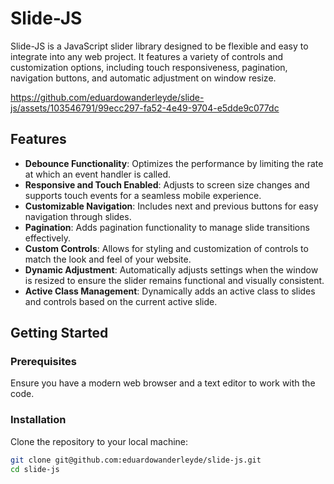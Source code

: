 # Slide-JS

Slide-JS is a JavaScript slider library designed to be flexible and easy to integrate into any web project. It features a variety of controls and customization options, including touch responsiveness, pagination, navigation buttons, and automatic adjustment on window resize.


https://github.com/eduardowanderleyde/slide-js/assets/103546791/99ecc297-fa52-4e49-9704-e5dde9c077dc


## Features

- **Debounce Functionality**: Optimizes the performance by limiting the rate at which an event handler is called.
- **Responsive and Touch Enabled**: Adjusts to screen size changes and supports touch events for a seamless mobile experience.
- **Customizable Navigation**: Includes next and previous buttons for easy navigation through slides.
- **Pagination**: Adds pagination functionality to manage slide transitions effectively.
-  **Custom Controls**: Allows for styling and customization of controls to match the look and feel of your website.
- **Dynamic Adjustment**: Automatically adjusts settings when the window is resized to ensure the slider remains functional and visually consistent.
- **Active Class Management**: Dynamically adds an active class to slides and controls based on the current active slide.

## Getting Started

### Prerequisites

Ensure you have a modern web browser and a text editor to work with the code.

### Installation

Clone the repository to your local machine:

```bash
git clone git@github.com:eduardowanderleyde/slide-js.git
cd slide-js
